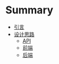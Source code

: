 # Summary

* [引言](README.md)
* [设计思路](content/设计思路/README.md)
    * [API](content/设计思路/API.md)
    * [前端](content/设计思路/fore-end.md)
    * [后端](content/设计思路/back-end.md)
<!-- * []
    *[]
    *[] -->

